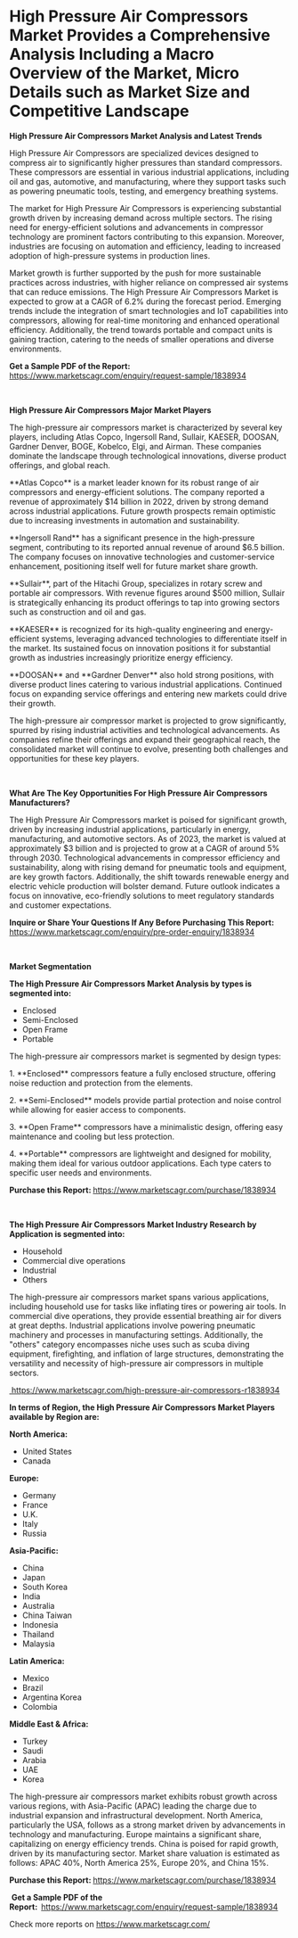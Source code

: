 <p><h1>High Pressure Air Compressors Market Provides a Comprehensive Analysis Including a Macro Overview of the Market, Micro Details such as Market Size and Competitive Landscape</h1></p><p><strong>High Pressure Air Compressors Market Analysis and Latest Trends</strong></p>
<p><p>High Pressure Air Compressors are specialized devices designed to compress air to significantly higher pressures than standard compressors. These compressors are essential in various industrial applications, including oil and gas, automotive, and manufacturing, where they support tasks such as powering pneumatic tools, testing, and emergency breathing systems. </p><p>The market for High Pressure Air Compressors is experiencing substantial growth driven by increasing demand across multiple sectors. The rising need for energy-efficient solutions and advancements in compressor technology are prominent factors contributing to this expansion. Moreover, industries are focusing on automation and efficiency, leading to increased adoption of high-pressure systems in production lines.</p><p>Market growth is further supported by the push for more sustainable practices across industries, with higher reliance on compressed air systems that can reduce emissions. The High Pressure Air Compressors Market is expected to grow at a CAGR of 6.2% during the forecast period. Emerging trends include the integration of smart technologies and IoT capabilities into compressors, allowing for real-time monitoring and enhanced operational efficiency. Additionally, the trend towards portable and compact units is gaining traction, catering to the needs of smaller operations and diverse environments.</p></p>
<p><strong>Get a Sample PDF of the Report:&nbsp;</strong> <a href="https://www.marketscagr.com/enquiry/request-sample/1838934?utm_campaign=3168&utm_medium=2&utm_source=Github&utm_content=ia&utm_term=10042025&utm_id=high-pressure-air-compressors">https://www.marketscagr.com/enquiry/request-sample/1838934</a></p>
<p>&nbsp;</p>
<p><strong>High Pressure Air Compressors Major Market Players</strong></p>
<p><p>The high-pressure air compressors market is characterized by several key players, including Atlas Copco, Ingersoll Rand, Sullair, KAESER, DOOSAN, Gardner Denver, BOGE, Kobelco, Elgi, and Airman. These companies dominate the landscape through technological innovations, diverse product offerings, and global reach.</p><p>**Atlas Copco** is a market leader known for its robust range of air compressors and energy-efficient solutions. The company reported a revenue of approximately $14 billion in 2022, driven by strong demand across industrial applications. Future growth prospects remain optimistic due to increasing investments in automation and sustainability.</p><p>**Ingersoll Rand** has a significant presence in the high-pressure segment, contributing to its reported annual revenue of around $6.5 billion. The company focuses on innovative technologies and customer-service enhancement, positioning itself well for future market share growth.</p><p>**Sullair**, part of the Hitachi Group, specializes in rotary screw and portable air compressors. With revenue figures around $500 million, Sullair is strategically enhancing its product offerings to tap into growing sectors such as construction and oil and gas.</p><p>**KAESER** is recognized for its high-quality engineering and energy-efficient systems, leveraging advanced technologies to differentiate itself in the market. Its sustained focus on innovation positions it for substantial growth as industries increasingly prioritize energy efficiency.</p><p>**DOOSAN** and **Gardner Denver** also hold strong positions, with diverse product lines catering to various industrial applications. Continued focus on expanding service offerings and entering new markets could drive their growth.</p><p>The high-pressure air compressor market is projected to grow significantly, spurred by rising industrial activities and technological advancements. As companies refine their offerings and expand their geographical reach, the consolidated market will continue to evolve, presenting both challenges and opportunities for these key players.</p></p>
<p>&nbsp;</p>
<p><strong>What Are The Key Opportunities For High Pressure Air Compressors Manufacturers?</strong></p>
<p><p>The High Pressure Air Compressors market is poised for significant growth, driven by increasing industrial applications, particularly in energy, manufacturing, and automotive sectors. As of 2023, the market is valued at approximately $3 billion and is projected to grow at a CAGR of around 5% through 2030. Technological advancements in compressor efficiency and sustainability, along with rising demand for pneumatic tools and equipment, are key growth factors. Additionally, the shift towards renewable energy and electric vehicle production will bolster demand. Future outlook indicates a focus on innovative, eco-friendly solutions to meet regulatory standards and customer expectations.</p></p>
<p><strong>Inquire or Share Your Questions If Any Before Purchasing This Report:</strong> <a href="https://www.marketscagr.com/enquiry/pre-order-enquiry/1838934?utm_campaign=3168&utm_medium=2&utm_source=Github&utm_content=ia&utm_term=10042025&utm_id=high-pressure-air-compressors">https://www.marketscagr.com/enquiry/pre-order-enquiry/1838934</a></p>
<p>&nbsp;</p>
<p><strong>Market Segmentation</strong></p>
<p><strong>The High Pressure Air Compressors Market Analysis by types is segmented into:</strong></p>
<p><ul><li>Enclosed</li><li>Semi-Enclosed</li><li>Open Frame</li><li>Portable</li></ul></p>
<p><p>The high-pressure air compressors market is segmented by design types: </p><p>1. **Enclosed** compressors feature a fully enclosed structure, offering noise reduction and protection from the elements.</p><p>2. **Semi-Enclosed** models provide partial protection and noise control while allowing for easier access to components.</p><p>3. **Open Frame** compressors have a minimalistic design, offering easy maintenance and cooling but less protection.</p><p>4. **Portable** compressors are lightweight and designed for mobility, making them ideal for various outdoor applications. Each type caters to specific user needs and environments.</p></p>
<p><strong>Purchase this Report:&nbsp;</strong><a href="https://www.marketscagr.com/purchase/1838934?utm_campaign=3168&utm_medium=2&utm_source=Github&utm_content=ia&utm_term=10042025&utm_id=high-pressure-air-compressors">https://www.marketscagr.com/purchase/1838934</a></p>
<p>&nbsp;</p>
<p><strong>The High Pressure Air Compressors Market Industry Research by Application is segmented into:</strong></p>
<p><ul><li>Household</li><li>Commercial dive operations</li><li>Industrial</li><li>Others</li></ul></p>
<p><p>The high-pressure air compressors market spans various applications, including household use for tasks like inflating tires or powering air tools. In commercial dive operations, they provide essential breathing air for divers at great depths. Industrial applications involve powering pneumatic machinery and processes in manufacturing settings. Additionally, the "others" category encompasses niche uses such as scuba diving equipment, firefighting, and inflation of large structures, demonstrating the versatility and necessity of high-pressure air compressors in multiple sectors.</p></p>
<p><a href="https://www.marketscagr.com/high-pressure-air-compressors-r1838934?utm_campaign=3168&utm_medium=2&utm_source=Github&utm_content=ia&utm_term=10042025&utm_id=high-pressure-air-compressors">&nbsp;https://www.marketscagr.com/high-pressure-air-compressors-r1838934</a></p>
<p><strong>In terms of Region, the High Pressure Air Compressors Market Players available by Region are:</strong></p>
<p>
    <p> <strong> North America: </strong>
        <ul>
            <li>United States</li>
            <li>Canada</li>
        </ul>
        </p> 
    <p> <strong> Europe: </strong>
        <ul>
            <li>Germany</li>
            <li>France</li>
            <li>U.K.</li>
            <li>Italy</li>
            <li>Russia</li>
        </ul>
        </p> 
    <p> <strong> Asia-Pacific: </strong>
        <ul>
            <li>China</li>
            <li>Japan</li>
            <li>South Korea</li>
            <li>India</li>
            <li>Australia</li>
            <li>China Taiwan</li>
            <li>Indonesia</li>
            <li>Thailand</li>
            <li>Malaysia</li>
        </ul>
        </p> 
    <p> <strong> Latin America: </strong>
        <ul>
            <li>Mexico</li>
            <li>Brazil</li>
            <li>Argentina Korea</li>
            <li>Colombia</li>
        </ul>
        </p> 
    <p> <strong> Middle East & Africa: </strong>
        <ul>
            <li>Turkey</li>
            <li>Saudi</li>
            <li>Arabia</li>
            <li>UAE</li>
            <li>Korea</li>
        </ul>
    </p>
    </p>
<p><p>The high-pressure air compressors market exhibits robust growth across various regions, with Asia-Pacific (APAC) leading the charge due to industrial expansion and infrastructural development. North America, particularly the USA, follows as a strong market driven by advancements in technology and manufacturing. Europe maintains a significant share, capitalizing on energy efficiency trends. China is poised for rapid growth, driven by its manufacturing sector. Market share valuation is estimated as follows: APAC 40%, North America 25%, Europe 20%, and China 15%.</p></p>
<p><strong>Purchase this Report: </strong><a href="https://www.marketscagr.com/purchase/1838934?utm_campaign=3168&utm_medium=2&utm_source=Github&utm_content=ia&utm_term=10042025&utm_id=high-pressure-air-compressors">https://www.marketscagr.com/purchase/1838934</a></p>
<p>&nbsp;<strong>Get a Sample PDF of the Report:&nbsp;&nbsp;</strong><a href="https://www.marketscagr.com/enquiry/request-sample/1838934?utm_campaign=3168&utm_medium=2&utm_source=Github&utm_content=ia&utm_term=10042025&utm_id=high-pressure-air-compressors">https://www.marketscagr.com/enquiry/request-sample/1838934</a></p>
<p><strong></strong></p>
<p>Check more reports on <a href="https://www.marketscagr.com/?utm_campaign=3168&utm_medium=2&utm_source=Github&utm_content=ia&utm_term=10042025&utm_id=high-pressure-air-compressors">https://www.marketscagr.com/</a></p>